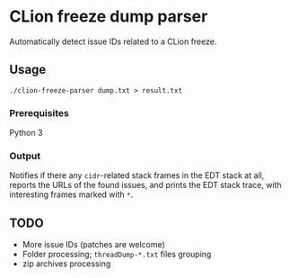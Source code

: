 # CLion freeze dump parser

Automatically detect issue IDs related to a CLion freeze.

## Usage

```
./clion-freeze-parser dump.txt > result.txt
```

### Prerequisites

Python 3


### Output

Notifies if there any `cidr`-related stack frames in the EDT stack at all,
reports the URLs of the found issues, and prints the EDT stack trace, with
interesting frames marked with `*`.

## TODO

- More issue IDs (patches are welcome)
- Folder processing; `threadDump-*.txt` files grouping
- zip archives processing
